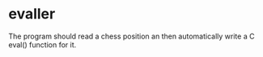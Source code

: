 # evaller
The program should read a chess position an then automatically write a C eval() function for it.
